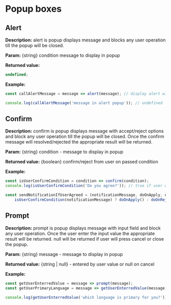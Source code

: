 # Popup boxes

## Alert

**Description:** alert is popup displays message and blocks any user operation till the popup will be closed.

**Param:** {string} condition message to display in popup

**Returned value:**

```javascript
undefined;
```

**Example:**

```javascript
const callAlertMessage = message => alert(message); // display alert with passed message

console.log(callAlertMessage('message in alert popup')); // undefined
```

## Confirm

**Description:** confirm is popup displays message with accept/reject options and block any user operation till the popup will be closed. Once the confirm message will resolved/rejected the appropriate result will be returned.

**Param:** {string} condition - message to display in popup

**Returned value:** {boolean} confirm/reject from user on passed condition

**Example:**

```javascript
const isUserConfirmCondition = condition => confirm(condition);
console.log(isUserConfirmCondition('Do you agree?')); // true if user will press OK button else false

const sendNotificationIfUserAgreed = (notificationMessage, doOnApply, doOnReject) =>
    isUserConfirmCondition(notificationMessage) ? doOnApply() : doOnReject();
```

## Prompt

**Description:** prompt is popup displays message with input field and block any user operation. Once the user enter the input value the appropriate result will be returned. null will be returned if user will press cancel or close the popup.

**Param:** {string} message - message to display in popup

**Returned value:** {string | null} - entered by user value or null on cancel

**Example:**

```javascript
const getUserEnterredValue = message => prompt(message);
const getUserPrimaryLanguage = message => getUserEnterredValue(message);

console.log(getUserEnterredValue('which language is primary for you?')); // return sring with answer or null
```
